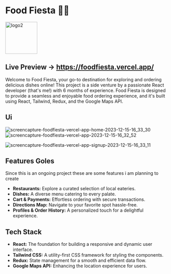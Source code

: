 # Food Fiesta 🍔🌮
<img src="https://github.com/abhishek-06-singh/foodfiesta/assets/115978151/c02ddfa9-2ae0-40de-8046-02f3caffa613" alt="logo2" width="100">

## Live Preview -> https://foodfiesta.vercel.app/

Welcome to Food Fiesta, your go-to destination for exploring and ordering delicious dishes online! This project is a side venture by a passionate React developer (that's me!) with 6 months of experience. Food Fiesta is designed to provide a seamless and enjoyable food ordering experience, and it's built using React, Tailwind, Redux, and the Google Maps API.

 ## Ui 
 
![screencapture-foodfiesta-vercel-app-home-2023-12-15-16_33_30](https://github.com/abhishek-06-singh/foodfiesta/assets/115978151/1e579560-199d-4ba6-b5b4-8f29b811e259)
![screencapture-foodfiesta-vercel-app-2023-12-15-16_32_52](https://github.com/abhishek-06-singh/foodfiesta/assets/115978151/219d12e7-8f8d-48a8-8b97-9d488e77c633)

![screencapture-foodfiesta-vercel-app-signup-2023-12-15-16_33_11](https://github.com/abhishek-06-singh/foodfiesta/assets/115978151/a69c7c1e-3969-43a9-955a-c6c2edfd3b5f)

## Features Goles

Since this is an ongoing project these are some features i am planning to create

- **Restaurants:** Explore a curated selection of local eateries.
- **Dishes:** A diverse menu catering to every palate.
- **Cart & Payments:** Effortless ordering with secure transactions.
- **Directions Map:** Navigate to your favorite spot hassle-free.
- **Profiles & Order History:** A personalized touch for a delightful experience.

## Tech Stack

- **React:** The foundation for building a responsive and dynamic user interface.
- **Tailwind CSS:** A utility-first CSS framework for styling the components.
- **Redux:** State management for a smooth and efficient data flow.
- **Google Maps API:** Enhancing the location experience for users.
